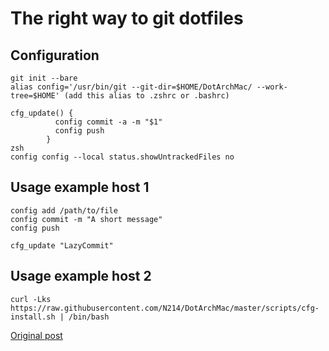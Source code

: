 # The right way to git dotfiles
## Configuration
    git init --bare
    alias config='/usr/bin/git --git-dir=$HOME/DotArchMac/ --work-tree=$HOME' (add this alias to .zshrc or .bashrc)

    cfg_update() { 
              config commit -a -m "$1"
              config push
            }
    zsh
    config config --local status.showUntrackedFiles no

## Usage example host 1
    config add /path/to/file 
    config commit -m "A short message" 
    config push

    cfg_update "LazyCommit"

## Usage example host 2
    curl -Lks https://raw.githubusercontent.com/N214/DotArchMac/master/scripts/cfg-install.sh | /bin/bash
[Original post](https://developer.atlassian.com/blog/2016/02/best-way-to-store-dotfiles-git-bare-repo/)
